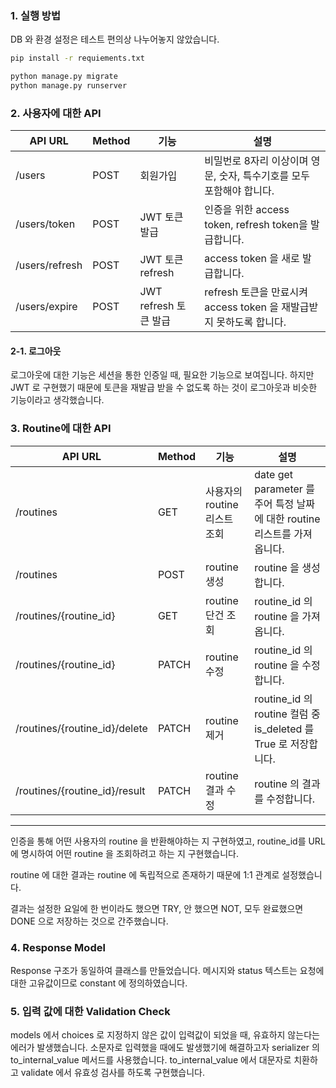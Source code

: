 ### 1. 실행 방법
DB 와 환경 설정은 테스트 편의상 나누어놓지 않았습니다.  
```bash
pip install -r requiements.txt

python manage.py migrate
python manage.py runserver
```

### 2. 사용자에 대한 API

|API URL|Method|기능|설명|
|---|---|---|---|
|/users|POST|회원가입|비밀번로 8자리 이상이며 영문, 숫자, 특수기호를 모두 포함해야 합니다.|
|/users/token|POST|JWT 토큰 발급|인증을 위한 access token, refresh token을 발급합니다.|
|/users/refresh|POST|JWT 토큰 refresh|access token 을 새로 발급합니다.|
|/users/expire|POST|JWT refresh 토큰 발급|refresh 토큰을 만료시켜 access token 을 재발급받지 못하도록 합니다.|

#### 2-1. 로그아웃
로그아웃에 대한 기능은 세션을 통한 인증일 때, 필요한 기능으로 보여집니다. 
하지만 JWT 로 구현했기 때문에 토큰을 재발급 받을 수 없도록 하는 것이 로그아웃과 비슷한 기능이라고 생각했습니다.


### 3. Routine에 대한 API

|API URL|Method|기능|설명|
|---|---|---|---|
|/routines|GET|사용자의 routine 리스트 조회|date get parameter 를 주어 특정 날짜에 대한 routine 리스트를 가져옵니다.|
|/routines|POST|routine 생성|routine 을 생성합니다.|
|/routines/{routine_id}|GET|routine 단건 조회|routine_id 의 routine 을 가져옵니다. |
|/routines/{routine_id}|PATCH|routine 수정|routine_id 의 routine 을 수정합니다.|
|/routines/{routine_id}/delete|PATCH|routine 제거|routine_id 의 routine 컬럼 중 is_deleted 를 True 로 저장합니다.|
|/routines/{routine_id}/result|PATCH|routine 결과 수정|routine 의 결과를 수정합니다.|

---

인증을 통해 어떤 사용자의 routine 을 반환해야하는 지 구현하였고, routine_id를 URL 에 명시하여 어떤 routine 을 조회하려고 하는 지 구현했습니다.

routine 에 대한 결과는 routine 에 독립적으로 존재하기 때문에 1:1 관계로 설정했습니다.

결과는 설정한 요일에 한 번이라도 했으면 TRY, 안 했으면 NOT, 모두 완료했으면 DONE 으로 저장하는 것으로 간주했습니다. 



### 4. Response Model
Response 구조가 동일하여 클래스를 만들었습니다. 
메시지와 status 텍스트는 요청에 대한 고유값이므로 constant 에 정의하였습니다.

### 5. 입력 값에 대한 Validation Check
models 에서 choices 로 지정하지 않은 값이 입력값이 되었을 때, 유효하지 않는다는 에러가 발생했습니다.
소문자로 입력했을 때에도 발생했기에 해결하고자 serializer 의 to_internal_value 메서드를 사용했습니다.
to_internal_value 에서 대문자로 치환하고 validate 에서 유효성 검사를 하도록 구현했습니다.